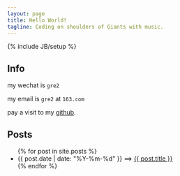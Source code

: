 ```yaml
---
layout: page
title: Hello World!
tagline: Coding on shoulders of Giants with music.
---
```

{% include JB/setup %}

## Info

my wechat is `gre2`

my email is `gre2` at `163.com`

pay a visit to my [github](http://github.com/gre2).

## Posts

<ul class="posts">
  {% for post in site.posts %}
    <li><span>{{ post.date | date: "%Y-%m-%d" }}</span> ==&gt; <a href="{{ BASE_PATH }}{{ post.url }}">{{ post.title }}</a></li>
  {% endfor %}
</ul>
